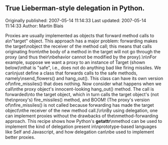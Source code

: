 ## True Lieberman-style delegation in Python. 
Originally published: 2007-05-14 11:14:33 
Last updated: 2007-05-14 11:14:33 
Author: Martin Blais 
 
Proxies are usually implemented as objects that forward method calls to a\n"target" object. This approach has a major problem: forwarding makes the target\nobject the receiver of the method call; this means that calls originating from\nthe body of a method in the target will not go through the proxy (and thus their\nbehavior cannot be modified by the proxy).\n\nFor example, suppose we want a proxy to an instance of Target (shown below)\nthat is "safe", i.e., does not do anything bad like firing missiles. We can\njust define a class that forwards calls to the safe methods, namely\nsend_flowers() and hang_out(). This class can have its own version of\nfire_missiles() that does nothing. Now consider what happens when we call\nthe proxy object's innocent-looking hang_out() method. The call is forwarded\nto the target object, which in turn calls the target object's (not the\nproxy's) fire_missiles() method, and BOOM! (The proxy's version of\nfire_missiles() is not called because forwarding has made the target object\nthe receiver of the new method call.)\n\nBy using delegation, one can implement proxies without the drawbacks of the\nmethod-forwarding approach. This recipe shows how Python's __getattr__\nmethod can be used to implement the kind of delegation present in\nprototype-based languages like Self and Javascript, and how delegation can\nbe used to implement better proxies.